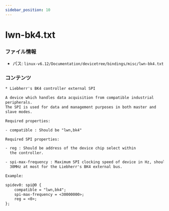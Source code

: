 ```yaml
---
sidebar_position: 10
---
```

# lwn-bk4.txt

### ファイル情報

- パス: `linux-v6.12/Documentation/devicetree/bindings/misc/lwn-bk4.txt`

### コンテンツ

```txt
* Liebherr's BK4 controller external SPI

A device which handles data acquisition from compatible industrial
peripherals.
The SPI is used for data and management purposes in both master and
slave modes.

Required properties:

- compatible : Should be "lwn,bk4"

Required SPI properties:

- reg : Should be address of the device chip select within
  the controller.

- spi-max-frequency : Maximum SPI clocking speed of device in Hz, should be
  30MHz at most for the Liebherr's BK4 external bus.

Example:

spidev0: spi@0 {
	compatible = "lwn,bk4";
	spi-max-frequency = <30000000>;
	reg = <0>;
};

```
